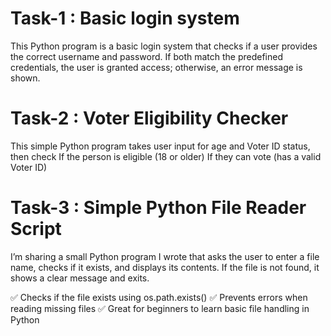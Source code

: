 # Task-1 : Basic login system
This Python program is a basic login system that checks if a user provides the correct username and password. If both match the predefined credentials, the user is granted access; otherwise, an error message is shown.
# Task-2 : Voter Eligibility Checker
This simple Python program takes user input for age and Voter ID status, then check If the person is eligible (18 or older)
 If they can vote (has a valid Voter ID)
# Task-3 : Simple Python File Reader Script

I’m sharing a small Python program I wrote that asks the user to enter a file name, checks if it exists, and displays its contents. If the file is not found, it shows a clear message and exits.

✅ Checks if the file exists using os.path.exists()
✅ Prevents errors when reading missing files
✅ Great for beginners to learn basic file handling in Python

